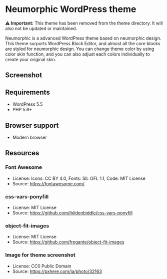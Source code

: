 # Neumorphic WordPress theme

⚠ **Important:** This theme has been removed from the theme directory. It will also not be updated or maintained.

Neumorphic is a advanced WordPress theme based on neumorphic design.
This theme surports WordPress Block Editor, and almost all the core blocks are styled for neumorphic design.
You can change theme color by using color skin function, and you can also adjust each colors individually to create your original skin.

## Screenshot

## Requirements
* WordPress 5.5
* PHP 5.6+

## Browser support
* Modern browser

## Resources

### Font Awesome
* License: Icons: CC BY 4.0, Fonts: SIL OFL 1.1, Code: MIT License
* Source: https://fontawesome.com/

### css-vars-ponyfill
* License: MIT License
* Source: https://github.com/jhildenbiddle/css-vars-ponyfill

### object-fit-images
* License: MIT License
* Source: https://github.com/fregante/object-fit-images

### Image for theme screenshot
* License: CC0 Public Domain
* Source: https://pxhere.com/ja/photo/32163
